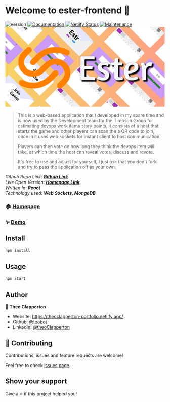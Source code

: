 # Welcome to ester-frontend 👋
![Version](https://img.shields.io/badge/version-1.1.0-blue.svg?cacheSeconds=2592000)
[![Documentation](https://img.shields.io/badge/documentation-yes-brightgreen.svg)](https://github.com/teobot/ester-frontend#readme)
[![Netlify Status](https://api.netlify.com/api/v1/badges/1cc1a6ed-0803-4504-94d3-536986482f33/deploy-status)](https://app.netlify.com/sites/estr/deploys)
[![Maintenance](https://img.shields.io/badge/Maintained%3F-yes-green.svg)](https://github.com/teobot/ester-backend/graphs/commit-activity)
![Image of homepage](https://github.com/teobot/ester-frontend/blob/main/ester-min.png?raw=true)

> This is a web-based application that I developed in my spare time and is now used by the Development team for the Timpson Group for estimating devops work items story points, it consists of a host that starts the game and other players can scan the a QR code to join, once in it uses web sockets for instant client to host communication.
> 
> Players can then vote on how long they think the devops item will take, at which time the host can reveal votes, discuss and revote.
>
> It's free to use and adjust for yourself, I just ask that you don't fork and try to pass the application off as your own.

*Github Repo Link*: ***[Github Link](https://github.com/teobot/ester-frontend)***  
*Live Open Version*: ***[Homepage Link](https://estr.netlify.app/)***  
*Written In*: ***React***  
*Technology used*: ***Web Sockets, MongoDB***  

### 🏠 [Homepage](https://github.com/teobot/ester-frontend)

### ✨ [Demo](https://estr.netlify.app/)

## Install

```sh
npm install
```

## Usage

```sh
npm start
```

## Author

👤 **Theo Clapperton**

* Website: https://theoclapperton-portfolio.netlify.app/
* Github: [@teobot](https://github.com/teobot)
* LinkedIn: [@theoClapperton](https://linkedin.com/in/theoClapperton)

## 🤝 Contributing

Contributions, issues and feature requests are welcome!

Feel free to check [issues page](https://github.com/teobot/ester-frontend/issues). 

## Show your support

Give a ⭐️ if this project helped you!
